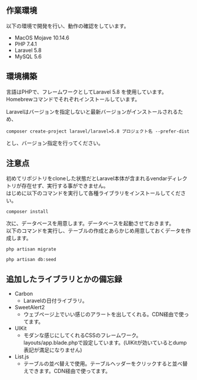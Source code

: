 ## 作業環境
以下の環境で開発を行い、動作の確認をしています。
- MacOS Mojave 10.14.6
- PHP 7.4.1
- Laravel 5.8
- MySQL 5.6

## 環境構築
言語はPHPで、フレームワークとしてLaravel 5.8 を使用しています。
Homebrewコマンドでそれぞれインストールしています。

Laravelはバージョンを指定しないと最新バージョンがインストールされるため、
```
composer create-project laravel/laravel=5.8 プロジェクト名 --prefer-dist
```
とし、バージョン指定を行ってください。

## 注意点
初めてリポジトリをcloneした状態だとLaravel本体が含まれるvendarディレクトリが存在せず、実行する事ができません。<br>
はじめに以下のコマンドを実行して各種ライブラリをインストールしてください。<br>
```
composer install
```
次に、データベースを用意します。データベースを起動させておきます。<br>
以下のコマンドを実行し、テーブルの作成とあらかじめ用意しておくデータを作成します。
```
php artisan migrate
```

```
php artisan db:seed
```

## 追加したライブラリとかの備忘録
- Carbon
    - Laravelの日付ライブラリ。
- SweetAlert2
    - ウェブページ上でいい感じのアラートを出してくれる。CDN経由で使ってます。
- UIKit
    - モダンな感じにしてくれるCSSのフレームワーク。layouts/app.blade.phpで設定しています。(UIKitが効いているとdump表記が満足になりません)
- List.js
    - テーブルの並べ替えで使用。テーブルヘッダーをクリックすると並べ替えできます。CDN経由で使ってます。
